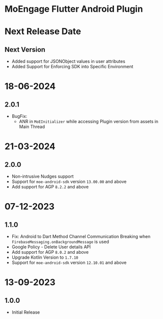 # MoEngage Flutter Android Plugin

# Next Release Date

## Next Version
- Added support for JSONObject values in user attributes
- Added Support for Enforcing SDK into Specific Environment

# 18-06-2024

## 2.0.1

- BugFix:
  - ANR in `MoEInitializer` while accessing Plugin version from assets in Main Thread

# 21-03-2024

## 2.0.0
- Non-intrusive Nudges support
- Support for `moe-android-sdk` version `13.00.00` and above
- Add support for AGP `8.2.2` and above

# 07-12-2023

## 1.1.0
- Fix: Android to Dart Method Channel Communication Breaking when `FirebaseMessaging.onBackgroundMessage` is used
- Google Policy - Delete User details API
- Add support for AGP `8.0.2` and above
- Upgrade Kotlin Version to `1.7.10`
- Support for `moe-android-sdk` version `12.10.01` and above

# 13-09-2023

## 1.0.0
- Initial Release